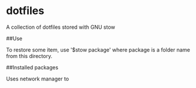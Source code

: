 # dotfiles
A collection of dotfiles stored with GNU stow

##Use

To restore some item, use '$stow package' where package is a folder name from this directory.

##Installed packages

Uses network manager to 
